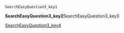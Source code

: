 ```ngMeta
SearchEasyQuestion3_key1
```
**SearchEasyQuestion3_key2**SearchEasyQuestion3_key3

[SearchEasyQuestion3_key4](https://www.hackerrank.com/domains/algorithms?filters%5Bsubdomains%5D%5B%5D=search)
